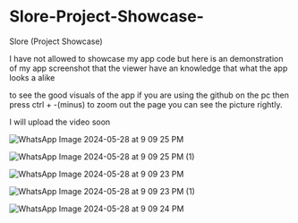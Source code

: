 # Slore-Project-Showcase-
Slore (Project Showcase)

I have not allowed to showcase my app code but here is an demonstration of my app screenshot that the viewer have an knowledge that what the app looks a alike 

to see the good visuals of the app if you are using the github on the pc then press ctrl +  -(minus) to zoom out the page you  can see the picture rightly.

I will upload the video soon

![WhatsApp Image 2024-05-28 at 9 09 25 PM](https://github.com/knightafter/Slore-Project-Showcase-/assets/136196221/0bf5dcaf-5e24-44ba-84c0-50308a15b59d)


![WhatsApp Image 2024-05-28 at 9 09 25 PM (1)](https://github.com/knightafter/Slore-Project-Showcase-/assets/136196221/4c434cd1-bd7d-4184-a318-07c099e96693)


![WhatsApp Image 2024-05-28 at 9 09 23 PM](https://github.com/knightafter/Slore-Project-Showcase-/assets/136196221/76f0750a-6f9d-47e8-ab3f-e4178c01918f)


![WhatsApp Image 2024-05-28 at 9 09 23 PM (1)](https://github.com/knightafter/Slore-Project-Showcase-/assets/136196221/a3d80e7e-7bcb-4b11-b592-1ad5f13bc614)


![WhatsApp Image 2024-05-28 at 9 09 24 PM](https://github.com/knightafter/Slore-Project-Showcase-/assets/136196221/d5c08a0c-5267-4260-a8cc-b497686347ff)
